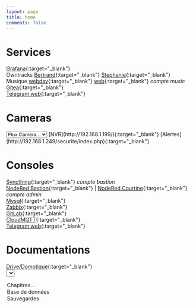 ```yaml
---
layout: page
title: home
comments: false
---
```


# Services

[Grafana](http://192.168.1.250/grafana/){:target="_blank"}  
Owntracks [Bertrand](http://192.168.1.249/map/?trackerID=Be){:target="_blank"} [Stephanie](http://192.168.1.249/map/?trackerID=St){:target="_blank"}  
Musique [webdav](http://192.168.1.249/dav/music/){:target="_blank"} [web](http://192.168.1.249/fm/){:target="_blank"} *compte music*  
[Gitea](http://192.168.1.250/git/){:target="_blank"}  
[Telegram web](https://web.telegram.org/){:target="_blank"}  

# Cameras

<select onchange="this.options[this.selectedIndex].value && (window.location = this.options[this.selectedIndex].value);">
<option value="">Flux Camera...</option>
<option value="rtsp://admin:admin@192.168.1.200/live0.264">Allee</option>
<option value="rtsp://admin:admin@192.168.1.201/live0.264">Chemin</option>
<option value="rtsp://admin:admin@192.168.1.202/live0.264">Piscine</option>
</select>  
[NVR](http://192.168.1.199/){:target="_blank"}  
[Alertes](http://192.168.1.249/securite/index.php){:target="_blank"}

# Consoles

[Syncthing](http://192.168.1.249/syncthing/){:target="_blank"} *compte bastion*  
[NodeRed Bastion](http://192.168.1.249:1880/){:target="_blank"} | [NodeRed Courtine](http://192.168.1.250:1880/){:target="_blank"} *compte admin*  
[Mysql](hppt://192.168.1.249/sql/){:target="_blank"}  
[Zabbix](http://192.168.1.250/zabbix/){:target="_blank"}  
[GitLab](https://gitlab.com/Fyjet){:target="_blank"}  
[CloudMQTT](https://customer.cloudmqtt.com/instance/46378/sso){:target="_blank"}  
[Telegram web](https://web.telegram.org/){:target="_blank"}  

# Documentations
[Drive/Domotique](https://drive.google.com/drive/folders/1F5mXB3E5m_qfsEgJP_NTMA3K0nDuI6Pm){:target="_blank"}  
<select onchange="this.options[this.selectedIndex].value && (window.open(this.options[this.selectedIndex].value),'_blank');">
<option value="">Chapitres...</option>
<option value="https://drive.google.com/open?id=1kL32qCtBwrou80z3A3X_3ps9kb3CGPnJx_Kta8iZCFc">Base de données</option>
<option value="https://drive.google.com/open?id=1S9DnT7M7ZJjL4zq18_kIPohjniFwhPXuif8UMkebn24">Sauvegardes</option>
</select>  
